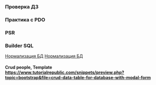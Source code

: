 ### Проверка ДЗ
### Практика с PDO
### PSR
### Builder SQL

[Нормализация БД](https://habr.com/ru/post/254773/)
[Нормализация БД](https://office-menu.ru/uroki-sql/51-normalizatsiya-bazy-dannykh)

#### Crud people, Template https://www.tutorialrepublic.com/snippets/preview.php?topic=bootstrap&file=crud-data-table-for-database-with-modal-form
